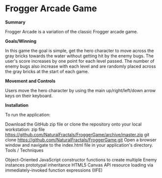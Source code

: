 Frogger Arcade Game
===============================

**Summary**

Frogger Arcade is a variation of the classic Frogger arcade game.

**Goals/Winning**

In this game the goal is simple, get the hero character to move across the gray bricks towards the water without getting hit by the enemy bugs. The user's score increases by one point for each level passed. The number of enemy bugs also increase with each level and are randomly placed across the gray bricks at the start of each game.

**Movement and Controls**

Users move the hero character by using the main up/right/left/down arrow keys on their keyboard.

**Installation**

To run the application:

Download the GitHub zip file or clone the repository onto your local workstation:
zip file https://github.com/NaturalFractals/FroggerGame/archive/master.zip
git clone https://github.com/NaturalFractals/FroggerGame.git
Open a browser window and navigate to the index.html file in your application's directory.
Tools / Techniques

Object-Oriented JavaScript
constructor functions to create multiple Enemy instances
prototypal inheritance
HTML5 Canvas API
resource loading via immediately-invoked function expressions (IIFE)
